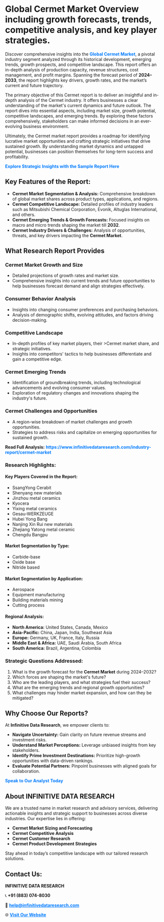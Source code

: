<h1>Global Cermet Market Overview including growth forecasts, trends, competitive analysis, and key player strategies.</h1>
<p>
Discover comprehensive insights into the 
<a href="https://www.infinitivedataresearch.com/industry-report/cermet-market" rel="dofollow" style="color: #007BFF; text-decoration: none;"><strong>Global Cermet Market</strong></a>, a pivotal industry segment analyzed through its historical development, emerging trends, growth prospects, and competitive landscape. This report offers an in-depth analysis of production capacity, revenue structures, cost management, and profit margins. Spanning the forecast period of <strong>2024–2033</strong>, the report highlights key drivers, growth rates, and the market’s current and future trajectory.
</p>
<p>
The primary objective of this Cermet report is to deliver an insightful and in-depth analysis of the Cermet industry. It offers businesses a clear understanding of the market's current dynamics and future outlook. The report dives into essential aspects, including market size, growth potential, competitive landscapes, and emerging trends. By exploring these factors comprehensively, stakeholders can make informed decisions in an ever-evolving business environment.
</p>
<p>
Ultimately, the Cermet market report provides a roadmap for identifying lucrative market opportunities and crafting strategic initiatives that drive sustained growth. By understanding market dynamics and untapped potential, businesses can position themselves for long-term success and profitability.
</p>
<p>
<a href="https://www.infinitivedataresearch.com/request-sample/reportId=105915" style="color: #007BFF; text-decoration: none;"><strong>Explore Strategic Insights with the Sample Report Here</strong></a>
</p>

<h2>Key Features of the Report:</h2>
<ul>
<li><strong>Cermet Market Segmentation & Analysis:</strong> Comprehensive breakdown of global market shares across product types, applications, and regions.</li>
<li><strong>Cermet Competitive Landscape:</strong> Detailed profiles of industry leaders such as Mitsubishi Chemical Corporation, Evonik, Altuglas International, and others.</li>
<li><strong>Cermet Emerging Trends & Growth Forecasts:</strong> Focused insights on macro and micro trends shaping the market till <strong>2032</strong>.</li>
<li><strong>Cermet Industry Drivers & Challenges:</strong> Analysis of opportunities, threats, and key drivers impacting the <strong>Cermet Market</strong>.</li>
</ul>

<h2>What Research Report Provides</h2>
<h3>Cermet Market Growth and Size</h3>
<ul>
<li>Detailed projections of growth rates and market size.</li>
<li>Comprehensive insights into current trends and future opportunities to help businesses forecast demand and align strategies effectively.</li>
</ul>

<h3>Consumer Behavior Analysis</h3>
<ul>
<li>Insights into changing consumer preferences and purchasing behaviors.</li>
<li>Analysis of demographic shifts, evolving attitudes, and factors driving decision-making.</li>
</ul>

<h3>Competitive Landscape</h3>
<ul>
<li>In-depth profiles of key market players, their >Cermet market share, and strategic initiatives.</li>
<li>Insights into competitors' tactics to help businesses differentiate and gain a competitive edge.</li>
</ul>

<h3>Cermet Emerging Trends</h3>
<ul>
<li>Identification of groundbreaking trends, including technological advancements and evolving consumer values.</li>
<li>Exploration of regulatory changes and innovations shaping the industry's future.</li>
</ul>

<h3>Cermet Challenges and Opportunities</h3>
<ul>
<li>A region-wise breakdown of market challenges and growth opportunities.</li>
<li>Strategies to address risks and capitalize on emerging opportunities for sustained growth.</li>
</ul>
<p><strong>Read Full Analysis:</strong> <a href="https://www.infinitivedataresearch.com/industry-report/cermet-market" rel="dofollow" style="color: #007BFF; text-decoration: none;"><strong>https://www.infinitivedataresearch.com/industry-report/cermet-market</strong></a></p>
<h3>Research Highlights:</h3>
<h4>Key Players Covered in the Report:</h4>
<ul><li>SsangYong Cerabit</li><li>Shenyang new materials</li><li>Jinzhou metal ceramics</li><li>Kyocera</li><li>Yixing metal ceramics</li><li>Gesau-WERKZEUGE</li><li>Hubei Yong Bang</li><li>Nanjing Xin Rui new materials</li><li>Zhejiang Yatong metal ceramic</li><li>Chengdu Bangpu</li></ul>
<h4>Market Segmentation by Type:</h4>
<ul><li>Carbide-base</li><li>Oxide base</li><li>Nitride based</li></ul>
<h4>Market Segmentation by Application:</h4>
<ul><li>Aerospace</li><li>Equipment manufacturing</li><li>Building materials mining</li><li>Cutting process</li></ul>

<h4>Regional Analysis:</h4>
<ul>
<li><strong>North America:</strong> United States, Canada, Mexico</li>
<li><strong>Asia-Pacific:</strong> China, Japan, India, Southeast Asia</li>
<li><strong>Europe:</strong> Germany, UK, France, Italy, Russia</li>
<li><strong>Middle East & Africa:</strong> UAE, Saudi Arabia, South Africa</li>
<li><strong>South America:</strong> Brazil, Argentina, Colombia</li>
</ul>

<h3>Strategic Questions Addressed:</h3>
<ol>
<li>What is the growth forecast for the <strong>Cermet Market</strong> during 2024–2032?</li>
<li>Which forces are shaping the market's future?</li>
<li>Who are the leading players, and what strategies fuel their success?</li>
<li>What are the emerging trends and regional growth opportunities?</li>
<li>What challenges may hinder market expansion, and how can they be mitigated?</li>
</ol>

<h2>Why Choose Our Reports?</h2>
<p>At <strong>Infinitive Data Research</strong>, we empower clients to:</p>
<ul>
<li><strong>Navigate Uncertainty:</strong> Gain clarity on future revenue streams and investment risks.</li>
<li><strong>Understand Market Perceptions:</strong> Leverage unbiased insights from key stakeholders.</li>
<li><strong>Identify Prime Investment Destinations:</strong> Prioritize high-growth opportunities with data-driven rankings.</li>
<li><strong>Evaluate Potential Partners:</strong> Pinpoint businesses with aligned goals for collaboration.</li>
</ul>
<p><a href="https://www.infinitivedataresearch.com/industry-report/cermet-market" rel="dofollow" style="color: #007BFF; text-decoration: none;"><strong>Speak to Our Analyst Today</strong></a></p>

<h2>About INFINITIVE DATA RESEARCH</h2>
<p>We are a trusted name in market research and advisory services, delivering actionable insights and strategic support to businesses across diverse industries. Our expertise lies in offering:</p>
<ul>
<li><strong>Cermet Market Sizing and Forecasting</strong></li>
<li><strong>Cermet Competitive Analysis</strong></li>
<li><strong>Cermet Customer Research</strong></li>
<li><strong>Cermet Product Development Strategies</strong></li>
</ul>
<p>Stay ahead in today’s competitive landscape with our tailored research solutions.</p>

<h2>Contact Us:</h2>
<p><strong>INFINITIVE DATA RESEARCH</strong></p>
<p>📞 <strong>+91 (883) 074-8030</strong></p>
<p>📧 <strong><a href="mailto:help@infinitivedataresearch.com" style="color: #007BFF;">help@infinitivedataresearch.com</a></strong></p>
<p>🌐 <strong><a href="https://www.infinitivedataresearch.com" rel="dofollow" style="color: #007BFF;">Visit Our Website</a></strong></p>
